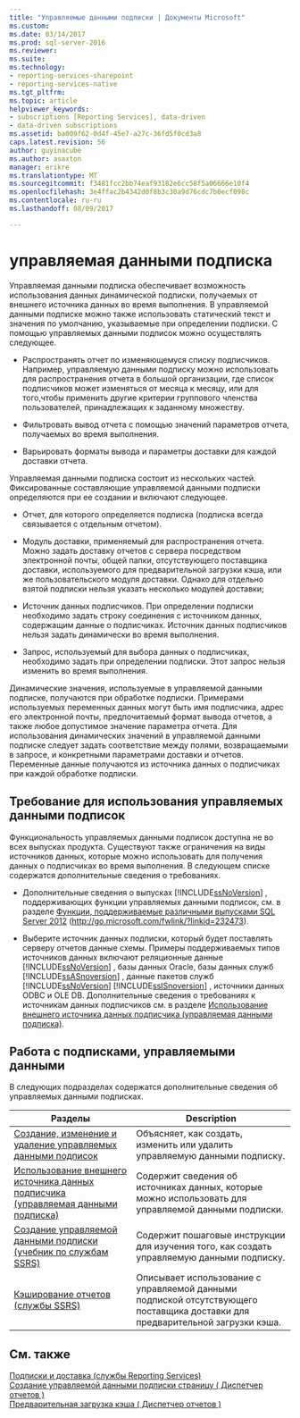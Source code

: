 ```yaml
---
title: "Управляемые данными подписки | Документы Microsoft"
ms.custom: 
ms.date: 03/14/2017
ms.prod: sql-server-2016
ms.reviewer: 
ms.suite: 
ms.technology:
- reporting-services-sharepoint
- reporting-services-native
ms.tgt_pltfrm: 
ms.topic: article
helpviewer_keywords:
- subscriptions [Reporting Services], data-driven
- data-driven subscriptions
ms.assetid: ba009f62-0d4f-45e7-a27c-36fd5f0cd3a8
caps.latest.revision: 56
author: guyinacube
ms.author: asaxton
manager: erikre
ms.translationtype: MT
ms.sourcegitcommit: f3481fcc2bb74eaf93182e6cc58f5a06666e10f4
ms.openlocfilehash: 3e4ffac2b4342d0f8b3c30a9d76cdc7b0ecf098c
ms.contentlocale: ru-ru
ms.lasthandoff: 08/09/2017

---
```

# <a name="data-driven-subscriptions"></a>управляемая данными подписка
  Управляемая данными подписка обеспечивает возможность использования данных динамической подписки, получаемых от внешнего источника данных во время выполнения. В управляемой данными подписке можно также использовать статический текст и значения по умолчанию, указываемые при определении подписки. С помощью управляемых данными подписок можно осуществлять следующее.  
  
-   Распространять отчет по изменяющемуся списку подписчиков. Например, управляемую данными подписку можно использовать для распространения отчета в большой организации, где список подписчиков может изменяться от месяца к месяцу, или для того,чтобы применить другие критерии группового членства пользователей, принадлежащих к заданному множеству.  
  
-   Фильтровать вывод отчета с помощью значений параметров отчета, получаемых во время выполнения.  
  
-   Варьировать форматы вывода и параметры доставки для каждой доставки отчета.  
  
 Управляемая данными подписка состоит из нескольких частей. Фиксированные составляющие управляемой данными подписки определяются при ее создании и включают следующее.  
  
-   Отчет, для которого определяется подписка (подписка всегда связывается с отдельным отчетом).  
  
-   Модуль доставки, применяемый для распространения отчета. Можно задать доставку отчетов с сервера посредством электронной почты, общей папки, отсутствующего поставщика доставки, используемого для предварительной загрузки кэша, или же пользовательского модуля доставки. Однако для отдельно взятой подписки нельзя указать несколько модулей доставки;  
  
-   Источник данных подписчиков. При определении подписки необходимо задать строку соединения с источником данных, содержащим данные о подписчиках. Источник данных подписчиков нельзя задать динамически во время выполнения.  
  
-   Запрос, используемый для выбора данных о подписчиках, необходимо задать при определении подписки. Этот запрос нельзя изменить во время выполнения.  
  
 Динамические значения, используемые в управляемой данными подписке, получаются при обработке подписки. Примерами используемых переменных данных могут быть имя подписчика, адрес его электронной почты, предпочитаемый формат вывода отчетов, а также любое допустимое значение параметра отчета. Для использования динамических значений в управляемой данными подписке следует задать соответствие между полями, возвращаемыми в запросе, и конкретными параметрами доставки и отчетов. Переменные данные получаются из источника данных о подписчиках при каждой обработке подписки.  
  
## <a name="requirements-for-using-data-driven-subscriptions"></a>Требование для использования управляемых данными подписок  
 Функциональность управляемых данными подписок доступна не во всех выпусках продукта. Существуют также ограничения на виды источников данных, которые можно использовать для получения данных о подписчиках во время выполнения. В следующем списке содержатся дополнительные сведения о требованиях.  
  
-   Дополнительные сведения о выпусках [!INCLUDE[ssNoVersion](../../includes/ssnoversion-md.md)] , поддерживающих функции управляемых данными подписок, см. в разделе [Функции, поддерживаемые различными выпусками SQL Server 2012](http://go.microsoft.com/fwlink/?linkid=232473) (http://go.microsoft.com/fwlink/?linkid=232473).  
  
-   Выберите источник данных подписки, который будет поставлять серверу отчетов данные схемы. Примеры поддерживаемых типов источников данных включают реляционные данные [!INCLUDE[ssNoVersion](../../includes/ssnoversion-md.md)] , базы данных Oracle, базы данных служб [!INCLUDE[ssASnoversion](../../includes/ssasnoversion-md.md)] , данные пакетов служб [!INCLUDE[ssNoVersion](../../includes/ssnoversion-md.md)] [!INCLUDE[ssISnoversion](../../includes/ssisnoversion-md.md)] , источники данных ODBC и OLE DB. Дополнительные сведения о требованиях к источникам данных подписчиков см. в разделе [Использование внешнего источника данных подписчика (управляемая данными подписка)](../../reporting-services/subscriptions/use-an-external-data-source-for-subscriber-data-data-driven-subscription.md).  
  
## <a name="working-with-data-driven-subscriptions"></a>Работа с подписками, управляемыми данными  
 В следующих подразделах содержатся дополнительные сведения об управляемых данными подписках.  
  
|Разделы|Description|  
|------------|-----------------|  
|[Создание, изменение и удаление управляемых данными подписок](../../reporting-services/subscriptions/create-modify-and-delete-data-driven-subscriptions.md)|Объясняет, как создать, изменить или удалить управляемую данными подписку.|  
|[Использование внешнего источника данных подписчика (управляемая данными подписка)](../../reporting-services/subscriptions/use-an-external-data-source-for-subscriber-data-data-driven-subscription.md)|Содержит сведения об источниках данных, которые можно использовать для управляемой данными подписки.|  
|[Создание управляемой данными подписки (учебник по службам SSRS)](../../reporting-services/create-a-data-driven-subscription-ssrs-tutorial.md)|Содержит пошаговые инструкции для изучения того, как создать управляемую данными подписку.|  
|[Кэширование отчетов (службы SSRS)](../../reporting-services/report-server/caching-reports-ssrs.md)|Описывает использование с управляемой данными подпиской отсутствующего поставщика доставки для предварительной загрузки кэша.|  
  
## <a name="see-also"></a>См. также  
 [Подписки и доставка (службы Reporting Services)](../../reporting-services/subscriptions/subscriptions-and-delivery-reporting-services.md)   
 [Создание управляемой данными подписки страницу &#40; Диспетчер отчетов &#41;](http://msdn.microsoft.com/library/814b4653-572a-48c7-847f-b310ba0f3046)   
 [Предварительная загрузка кэша &#40; Диспетчер отчетов &#41;](../../reporting-services/report-server/preload-the-cache-report-manager.md)  
  
  
